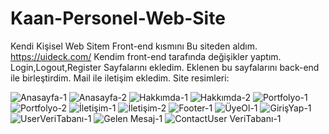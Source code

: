 # Kaan-Personel-Web-Site
Kendi Kişisel Web Sitem
Front-end kısmını Bu siteden aldım.
https://uideck.com/
Kendim front-end tarafında değişikler yaptım.
Login,Logout,Register Sayfalarını ekledim.
Eklenen bu sayfalarını back-end ile birleştirdim.
Mail ile iletişim ekledim.
Site resimleri:

![Anasayfa-1](https://user-images.githubusercontent.com/98158194/197523192-9407699d-dbe0-4bc8-aa53-e5ecc6c1210b.png)
![Anasayfa-2](https://user-images.githubusercontent.com/98158194/197523214-f4699c61-2eb4-420a-9293-755adbb4e277.png)
![Hakkımda-1](https://user-images.githubusercontent.com/98158194/197523247-666529f9-0770-4396-8118-616998e234d6.png)
![Hakkımda-2](https://user-images.githubusercontent.com/98158194/197523253-4252fe61-5698-4032-8f45-de3c8fc6f2fc.png)
![Portfolyo-1](https://user-images.githubusercontent.com/98158194/197523289-b896ea4b-f03e-4851-b337-74745cdb8531.png)
![Portfolyo-2](https://user-images.githubusercontent.com/98158194/197523300-2dcc6b5a-f080-489a-8e9f-c345e62ea513.png)
![İletişim-1](https://user-images.githubusercontent.com/98158194/197523327-47cd9467-84d4-44d8-9bdf-01de52f05929.png)
![İletişim-2](https://user-images.githubusercontent.com/98158194/197523341-bfbd951a-5aaa-4256-bc97-4b74f2ee8014.png)
![Footer-1](https://user-images.githubusercontent.com/98158194/197523366-8e713a33-9fea-4ffe-87ae-4224ffb5969d.png)
![ÜyeOl-1](https://user-images.githubusercontent.com/98158194/197523375-9b9e26bb-5016-4ec9-aa51-aba03440494e.png)
![GirişYap-1](https://user-images.githubusercontent.com/98158194/197523385-8b961415-1ffc-4410-8619-81594b85e369.png)
![UserVeriTabanı-1](https://user-images.githubusercontent.com/98158194/197810381-83597d67-6a3a-4fb7-88e0-cbc591a81233.png)
![Gelen Mesaj-1](https://user-images.githubusercontent.com/98158194/197810414-431457c1-a6dc-4168-9d1b-1f2326c9936e.png)
![ContactUser VeriTabanı-1](https://user-images.githubusercontent.com/98158194/197810433-eead6ebf-f9e5-4913-baaa-8243a7fd0c53.png)
